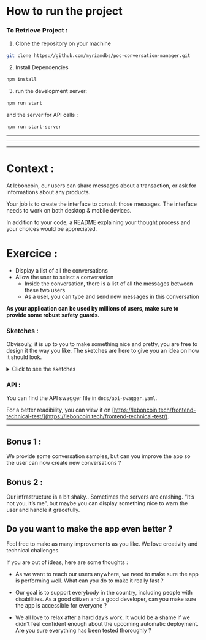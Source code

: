 # How to run the project

### To Retrieve Project :

1. Clone the repository on your machine

```bash
git clone https://github.com/myriamdbs/poc-conversation-manager.git
```

2. Install Dependencies

```bash
npm install
```

3. run the development server:

```bash
npm run start
```

and the server for API calls :

```bash
npm run start-server
```

---

---

---

# Context :

At leboncoin, our users can share messages about a transaction, or ask for informations about any products.

Your job is to create the interface to consult those messages.
The interface needs to work on both desktop & mobile devices.

In addition to your code, a README explaining your thought process and your choices would be appreciated.

# Exercice :

- Display a list of all the conversations
- Allow the user to select a conversation
  - Inside the conversation, there is a list of all the messages between these two users.
  - As a user, you can type and send new messages in this conversation

**As your application can be used by millions of users, make sure to provide some robust safety guards.**

### Sketches :

Obvisouly, it is up to you to make something nice and pretty, you are free to design it the way you like. The sketches are here to give you an idea on how it should look.

<details>
  <summary>Click to see the sketches</summary>
  
Mobile list :

![](./sketches/list-mobile.jpg)

Desktop list :

![](./sketches/list-desktop.jpg)

Mobile conversation :

![](./sketches/conv-mobile.jpg)

Desktop conversation :

![](./sketches/conv-desktop.jpg)

</details>

### API :

You can find the API swagger file in `docs/api-swagger.yaml`.

For a better readibility, you can view it on [https://leboncoin.tech/frontend-technical-test/](https://leboncoin.tech/frontend-technical-test/).

---

## Bonus 1 :

We provide some conversation samples, but can you improve the app so the user can now create new conversations ?

## Bonus 2 :

Our infrastructure is a bit shaky.. Sometimes the servers are crashing. “It’s not you, it’s me”, but maybe you can display something nice to warn the user and handle it gracefully.

## Do you want to make the app even better ?

Feel free to make as many improvements as you like.
We love creativity and technical challenges.

If you are out of ideas, here are some thoughts :

- As we want to reach our users anywhere, we need to make sure the app is performing well. What can you do to make it really fast ?

- Our goal is to support everybody in the country, including people with disabilities. As a good citizen and a good developer, can you make sure the app is accessible for everyone ?

- We all love to relax after a hard day’s work. It would be a shame if we didn’t feel confident enough about the upcoming automatic deployment. Are you sure everything has been tested thoroughly ?
